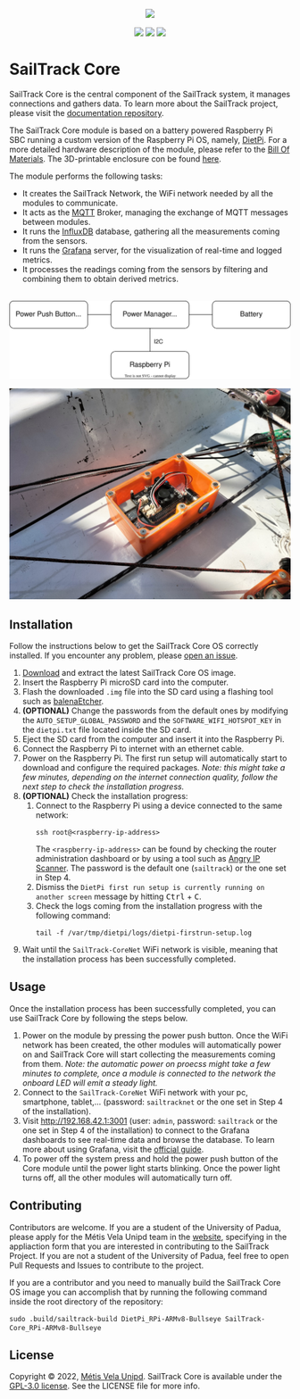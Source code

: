 <p align="center">
  <img src="https://raw.githubusercontent.com/metis-vela-unipd/sailtrack-docs/main/Assets/SailTrack%20Logo.svg" width="180">
</p>

<p align="center">
  <img src="https://img.shields.io/github/license/metis-vela-unipd/sailtrack-core" />
  <img src="https://img.shields.io/github/v/release/metis-vela-unipd/sailtrack-core" />
  <img src="https://img.shields.io/github/workflow/status/metis-vela-unipd/sailtrack-core/Publish%20Release" />
</p>

# SailTrack Core

SailTrack Core is the central component of the SailTrack system, it manages connections and gathers data. To learn more about the SailTrack project, please visit the [documentation repository](https://github.com/metis-vela-unipd/sailtrack-docs).

The SailTrack Core module is based on a battery powered Raspberry Pi SBC running a custom version of the Raspberry Pi OS, namely, [DietPi](https://dietpi.com). For a more detailed hardware description of the module, please refer to the [Bill Of Materials](hardware/BOM.csv). The 3D-printable enclosure con be found [here](hardware/STL).

The module performs the following tasks:

* It creates the SailTrack Network, the WiFi network needed by all the modules to communicate.
* It acts as the [MQTT](https://mqtt.org) Broker, managing the exchange of MQTT messages between modules.
* It runs the [InfluxDB](https://www.influxdata.com) database, gathering all the measurements coming from the sensors.
* It runs the [Grafana](https://grafana.com) server, for the visualization of real-time and logged metrics.
* It processes the readings coming from the sensors by filtering and combining them to obtain derived metrics.

<p align="center">
  <br/>
  <img src="hardware/Connection Diagram.svg">
</p>

![module-image](hardware/Module%20Image.jpg)

## Installation

Follow the instructions below to get the SailTrack Core OS correctly installed. If you encounter any problem, please [open an issue](https://github.com/metis-vela-unipd/sailtrack-core/issues/new).

1. [Download](https://github.com/metis-vela-unipd/sailtrack-core/releases/latest/download/SailTrack-Core_RPi-ARMv8-Bullseye.7z) and extract the latest SailTrack Core OS image.
2. Insert the Raspberry Pi microSD card into the computer.
3. Flash the downloaded `.img` file into the SD card using a flashing tool such as [balenaEtcher](https://www.balena.io/etcher/).
4. **(OPTIONAL)** Change the passwords from the default ones by modifying the `AUTO_SETUP_GLOBAL_PASSWORD` and the `SOFTWARE_WIFI_HOTSPOT_KEY` in the `dietpi.txt` file located inside the SD card.
5. Eject the SD card from the computer and insert it into the Raspberry Pi.
6. Connect the Raspberry Pi to internet with an ethernet cable.
7. Power on the Raspberry Pi. The first run setup will automatically start to download and configure the required packages. *Note: this might take a few minutes, depending on the internet connection quality, follow the next step to check the installation progress.*
8. **(OPTIONAL)** Check the installation progress:
   1. Connect to the Raspberry Pi using a device connected to the same network:
      ```
      ssh root@<raspberry-ip-address>
      ```
      The `<raspberry-ip-address>` can be found by checking the router administration dashboard or by using a tool such as [Angry IP Scanner](https://angryip.org). The password is the default one (`sailtrack`) or the one set in Step 4.
   2. Dismiss the `DietPi first run setup is currently running on another screen` message by hitting <kbd>Ctrl</kbd> + <kbd>C</kbd>.
   3. Check the logs coming from the installation progress with the following command:
      ```
      tail -f /var/tmp/dietpi/logs/dietpi-firstrun-setup.log
      ```
9. Wait until the `SailTrack-CoreNet` WiFi network is visible, meaning that the installation process has been successfully completed.

## Usage

Once the installation process has been successfully completed, you can use SailTrack Core by following the steps below.

1. Power on the module by pressing the power push button. Once the WiFi network has been created, the other modules will automatically power on and SailTrack Core will start collecting the measurements coming from them. *Note: the automatic power on proecss might take a few minutes to complete, once a module is connected to the network the onboard LED will emit a steady light.*
2. Connect to the `SailTrack-CoreNet` WiFi network with your pc, smartphone, tablet,... (password: `sailtracknet` or the one set in Step 4 of the installation).
3. Visit http://192.168.42.1:3001 (user: `admin`, password: `sailtrack` or the one set in Step 4 of the installation) to connect to the Grafana dashboards to see real-time data and browse the database. To learn more about using Grafana, visit the [official guide](https://grafana.com/docs/grafana/latest/getting-started/getting-started/).
4. To power off the system press and hold the power push button of the Core module until the power light starts blinking. Once the power light turns off, all the other modules will automatically turn off.

## Contributing

Contributors are welcome. If you are a student of the University of Padua, please apply for the Métis Vela Unipd team in the [website](http://metisvela.dii.unipd.it), specifying in the appliaction form that you are interested in contributing to the SailTrack Project. If you are not a student of the University of Padua, feel free to open Pull Requests and Issues to contribute to the project.

If you are a contributor and you need to manually build the SailTrack Core OS image you can accomplish that by running the following command inside the root directory of the repository:
```
sudo .build/sailtrack-build DietPi_RPi-ARMv8-Bullseye SailTrack-Core_RPi-ARMv8-Bullseye
```

## License

Copyright © 2022, [Métis Vela Unipd](https://github.com/metis-vela-unipd). SailTrack Core is available under the [GPL-3.0 license](https://www.gnu.org/licenses/gpl-3.0.en.html). See the LICENSE file for more info. 
